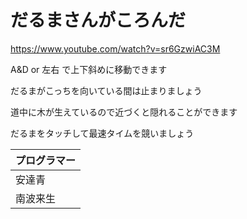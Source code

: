# **だるまさんがころんだ**

https://www.youtube.com/watch?v=sr6GzwiAC3M

A&D or 左右 で上下斜めに移動できます

だるまがこっちを向いている間は止まりましょう

道中に木が生えているので近づくと隠れることができます

だるまをタッチして最速タイムを競いましょう

|プログラマー|
| ---- |
|安達青|
|南波来生|


